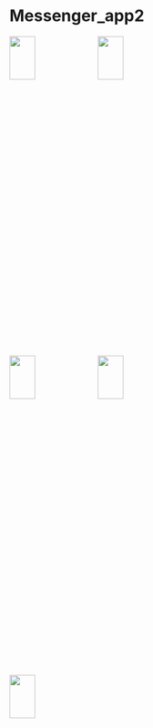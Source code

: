 # Messenger_app2

<img width=30% height=14% src="https://user-images.githubusercontent.com/62088928/199455519-27213896-19c8-4ee6-87a8-b32157a7aca4.jpg">     <img width=30% height=14% src="https://user-images.githubusercontent.com/62088928/199455572-58ada97c-1c3d-4e5e-afc6-e2469d9b6f83.jpg">
 
 
<img width=30% height=14% src="https://user-images.githubusercontent.com/62088928/199455719-625b6ca2-2a6e-4bf7-bb37-dc22614c8ad6.jpg">   <img width=30% height=14% src="https://user-images.githubusercontent.com/62088928/199455794-5fc9ad55-9561-461d-8ecd-0879ca030e0c.jpg">


<img width=30% height=14% src="https://user-images.githubusercontent.com/62088928/199455848-a5618a7e-525c-4602-9cb9-018d02c8e506.jpg">
